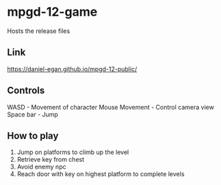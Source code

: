 # mpgd-12-game
Hosts the release files

## Link
https://daniel-egan.github.io/mpgd-12-public/

## Controls
WASD - Movement of character
Mouse Movement - Control camera view
Space bar - Jump

## How to play
1. Jump on platforms to climb up the level
1. Retrieve key from chest
1. Avoid enemy npc
1. Reach door with key on highest platform to complete levels